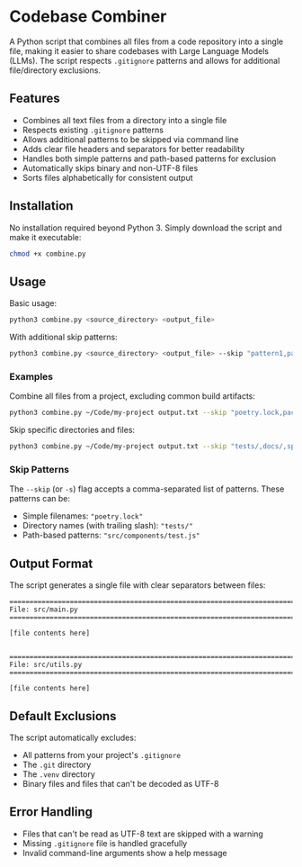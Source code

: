 # Codebase Combiner

A Python script that combines all files from a code repository into a single file, making it easier to share codebases with Large Language Models (LLMs). The script respects `.gitignore` patterns and allows for additional file/directory exclusions.

## Features

- Combines all text files from a directory into a single file
- Respects existing `.gitignore` patterns
- Allows additional patterns to be skipped via command line
- Adds clear file headers and separators for better readability
- Handles both simple patterns and path-based patterns for exclusion
- Automatically skips binary and non-UTF-8 files
- Sorts files alphabetically for consistent output

## Installation

No installation required beyond Python 3. Simply download the script and make it executable:

```bash
chmod +x combine.py
```

## Usage

Basic usage:
```bash
python3 combine.py <source_directory> <output_file>
```

With additional skip patterns:
```bash
python3 combine.py <source_directory> <output_file> --skip "pattern1,pattern2"
```

### Examples

Combine all files from a project, excluding common build artifacts:
```bash
python3 combine.py ~/Code/my-project output.txt --skip "poetry.lock,package-lock.json"
```

Skip specific directories and files:
```bash
python3 combine.py ~/Code/my-project output.txt --skip "tests/,docs/,specific/file.py"
```

### Skip Patterns

The `--skip` (or `-s`) flag accepts a comma-separated list of patterns. These patterns can be:

- Simple filenames: `"poetry.lock"`
- Directory names (with trailing slash): `"tests/"`
- Path-based patterns: `"src/components/test.js"`

## Output Format

The script generates a single file with clear separators between files:

```
================================================================================
File: src/main.py
================================================================================

[file contents here]


================================================================================
File: src/utils.py
================================================================================

[file contents here]
```

## Default Exclusions

The script automatically excludes:
- All patterns from your project's `.gitignore`
- The `.git` directory
- The `.venv` directory
- Binary files and files that can't be decoded as UTF-8

## Error Handling

- Files that can't be read as UTF-8 text are skipped with a warning
- Missing `.gitignore` file is handled gracefully
- Invalid command-line arguments show a help message